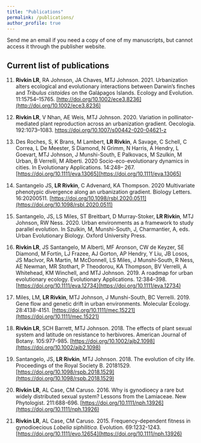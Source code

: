```yaml
---
title: "Publications"
permalink: /publications/
author_profile: true
---
```



Send me an email if you need a copy of one of my manuscripts, but cannot access it through the publisher website.

## Current list of publications

11. **Rivkin LR**, RA Johnson, JA Chaves, MTJ Johnson. 2021. Urbanization alters ecological and evolutionary interactions between Darwin’s finches and *Tribulus cistoides* on the Galápagos Islands. Ecology and Evolution. 11:15754–15765. [http://doi.org/10.1002/ece3.8236](http://doi.org/10.1002/ece3.8236)

10. **Rivkin LR**, V Nhan, AE Weis, MTJ Johnson. 2020. Variation in pollinator-mediated plant reproduction across an urbanization gradient. Oecologia. 192:1073–1083. [https://doi.org/10.1007/s00442-020-04621-z ](https://doi.org/10.1007/s00442-020-04621-z ) 


9. Des Roches, S, K Brans, M Lambert, **LR Rivkin**, A Savage, C Schell, C Correa, L De Meester, S Diamond, N Grimm, N Harris, A Hendry, L Goevart, MTJ Johnson, J Munshi-South, E Palkovacs, M Szulkin, M Urban, B Verrelli, M Alberti. 2020 Socio-eco-evolutionary dynamics in cities. In Evolutionary Applications. 14:248– 267. [https://doi.org/10.1111/eva.13065](https://doi.org/10.1111/eva.13065)

8. Santangelo JS, **LR Rivkin**, C Advenard, KA Thompson. 2020 Multivariate phenotypic divergence along an urbanization gradient. Biology Letters. 16:20200511. [https://doi.org/10.1098/rsbl.2020.0511](https://doi.org/10.1098/rsbl.2020.0511)

7. Santangelo, JS, LS Miles, ST Breitbart, D Murray-Stoker, **LR Rivkin**, MTJ Johnson, RW Ness. 2020. Urban environments as a framework to study parallel evolution. In Szulkin, M, Munshi-South, J, Charmantier, A, eds. Urban Evolutionary Biology. Oxford University Press.

6. **Rivkin LR**, JS Santangelo, M Alberti, MF Aronson, CW de Keyzer, SE Diamond, M Fortin, LJ Frazee, AJ Gorton, AP Hendry, Y Liu, JB Losos, JS MacIvor, RA Martin, M McDonnell, LS Miles, J Munshi‐South, R Ness, AE Newman, MR Stothart, P Theodorou, KA Thompson, BV Verrelli, A Whitehead, KM Winchell, and MTJ Johnson. 2019. A roadmap for urban evolutionary ecology. Evolutionary Applications. 12:384–398. [https://doi.org/10.1111/eva.12734](https://doi.org/10.1111/eva.12734)

5. Miles, LM, **LR Rivkin**, MTJ Johnson, J Munshi-South, BC Verrelli. 2019. Gene flow and genetic drift in urban environments. Molecular Ecology. 28:4138-4151. [https://doi.org/10.1111/mec.15221](https://doi.org/10.1111/mec.15221)


4. **Rivkin LR**, SCH Barrett, MTJ Johnson. 2018. The effects of plant sexual system and latitude on resistance to herbivores. American Journal of Botany. 105:977-985. [https://doi.org/10.1002/ajb2.1098](https://doi.org/10.1002/ajb2.1098) 

3. Santangelo, JS, **LR Rivkin**, MTJ Johnson. 2018. The evolution of city life. Proceedings of the Royal Society B. 20181529. [https://doi.org/10.1098/rspb.2018.1529](https://doi.org/10.1098/rspb.2018.1529) 

2. **Rivkin LR**, AL Case, CM Caruso. 2016. Why is gynodioecy a rare but widely distributed sexual system? Lessons from the Lamiaceae. New Phytologist. 211:688-696. [https://doi.org/10.1111/nph.13926](https://doi.org/10.1111/nph.13926)

1. **Rivkin LR**, AL Case, CM Caruso. 2015. Frequency-dependent fitness in gynodioecious *Lobelia siphilitica*. Evolution. 69:1232-1243. [https://doi.org/10.1111/evo.12654](https://doi.org/10.1111/nph.13926) 

